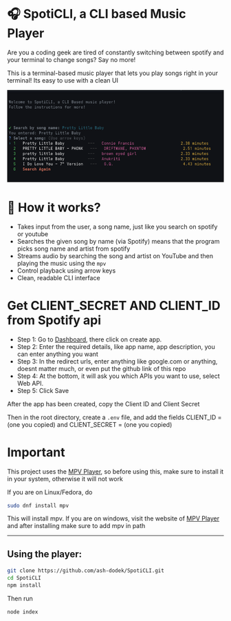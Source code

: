 # 🎧 SpotiCLI, a CLI based Music Player

Are you a coding geek are tired of constantly switching between spotify and your terminal to change songs? Say no more!

This is a terminal-based music player that lets you play songs right in your terminal!
Its easy to use with a clean UI

![Screenshot 1](./Screenshots/ss1.png?raw=true "Optional Title")


# 🚀 How it works?
- Takes input from the user, a song name, just like you search on spotify or youtube
- Searches the given song by name (via Spotify) means that the program picks song name and artist from spotify
- Streams audio by searching the song and artist on YouTube and then playing the music using the `mpv`
- Control playback using arrow keys
- Clean, readable CLI interface

# Get CLIENT_SECRET AND CLIENT_ID from Spotify api
- Step 1: Go to [Dashboard](https://developer.spotify.com/dashboard), there click on create app.
- Step 2: Enter the required details, like app name, app description, you can enter anything you want
- Step 3: In the redirect urls, enter anything like google.com or anything, doesnt matter much, or even put the github link of this repo
- Step 4: At the bottom, it will ask you which APIs you want to use, select Web API.
- Step 5: Click Save

After the app has been created, copy the Client ID and Client Secret

Then in the root directory, create a `.env` file, and add the fields CLIENT_ID = (one you copied) and CLIENT_SECRET = (one you copied)


# Important

This project uses the [MPV Player](https://mpv.io/), so before using this, make sure to install it in your system, otherwise it will not work

If you are on Linux/Fedora, do 
```bash
sudo dnf install mpv
```
This will install mpv.
If you are on windows, visit the website of [MPV Player](https://mpv.io/) and after installing make sure to add mpv in path

---

## Using the player:

```bash
git clone https://github.com/ash-dodek/SpotiCLI.git
cd SpotiCLI
npm install
```
Then run
```bash
node index
